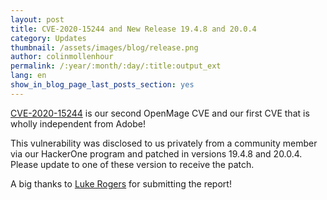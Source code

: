 ```yaml
---
layout: post
title: CVE-2020-15244 and New Release 19.4.8 and 20.0.4
category: Updates
thumbnail: /assets/images/blog/release.png
author: colinmollenhour
permalink: /:year/:month/:day/:title:output_ext
lang: en
show_in_blog_page_last_posts_section: yes
---
```


[CVE-2020-15244](https://github.com/advisories/GHSA-jrgf-vfw2-hj26) is our second OpenMage CVE and our first CVE that is wholly independent from Adobe!

This vulnerability was disclosed to us privately from a community member via our HackerOne program and patched in versions 19.4.8 and 20.0.4. Please update to
one of these version to receive the patch.

A big thanks to [Luke Rogers](https://hackerone.com/convenient) for submitting the report!
